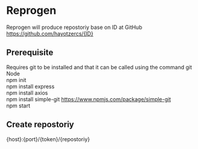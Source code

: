 # Reprogen

Reprogen will produce repostoriy base on ID at  GitHub https://github.com/hayotzercs/{ID}

## Prerequisite
Requires git to be installed and that it can be called using the command git \
Node \
npm init \
npm install express \
npm install axios \
npm install simple-git  https://www.npmjs.com/package/simple-git \
npm start 

##  Create repostoriy

{host}:{port}/{token}/{repostoriy}

